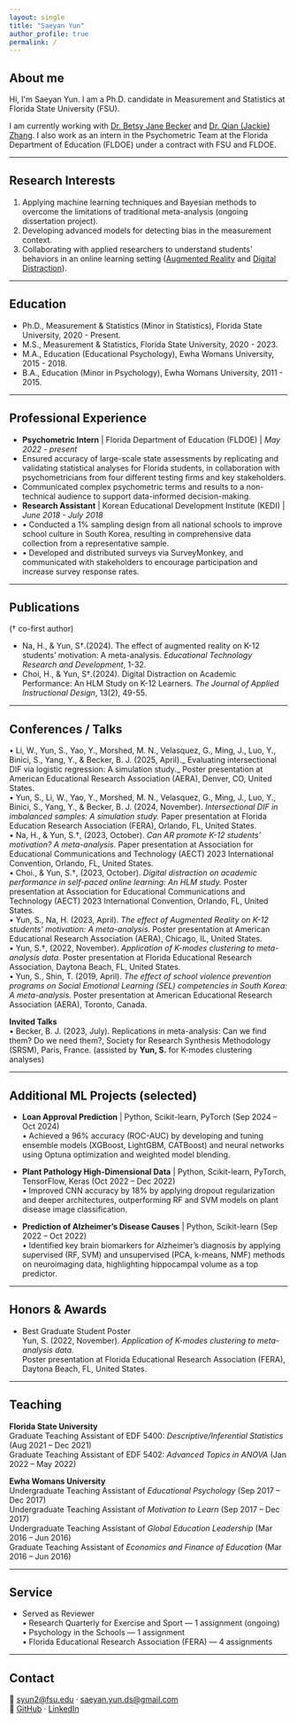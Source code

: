 ```yaml
---
layout: single
title: "Saeyan Yun"
author_profile: true
permalink: /
---
```


## About me

Hi, I'm Saeyan Yun. I am a Ph.D. candidate in Measurement and Statistics at Florida State University (FSU). 

I am currently working with [Dr. Betsy Jane Becker](https://scholar.google.com/citations?user=brgMxQwAAAAJ&hl=en&oi=ao) and [Dr. Qian (Jackie) Zhang](https://scholar.google.com/citations?user=3Op7FwQAAAAJ&hl=en). I also work as an intern in the Psychometric Team at the Florida Department of Education (FLDOE) under a contract with FSU and FLDOE.  

---

## Research Interests
1. Applying machine learning techniques and Bayesian methods to overcome the limitations of traditional meta-analysis (ongoing dissertation project). 
2. Developing advanced models for detecting bias in the measurement context. 
3. Collaborating with applied researchers to understand students' behaviors in an online learning setting ([Augmented Reality](http://https://link.springer.com/article/10.1007/s11423-024-10385-7) and [Digital Distraction](https://scholarworks.bgsu.edu/engineering_pub/2/)). 

---

## Education
- Ph.D., Measurement & Statistics (Minor in Statistics), Florida State University, 2020 - Present.   
- M.S., Measurement & Statistics, Florida State University, 2020 - 2023.
- M.A., Education (Educational Psychology), Ewha Womans University, 2015 - 2018.
- B.A., Education (Minor in Psychology), Ewha Womans University, 2011 - 2015. 

---

## Professional Experience
- **Psychometric Intern** | Florida Department of Education (FLDOE) | *May 2022 - present*
- Ensured accuracy of large-scale state assessments by replicating and validating statistical analyses for Florida students, in collaboration with psychometricians from four different testing firms and key stakeholders.
- Communicated complex psychometric terms and results to a non-technical audience to support data-informed decision-making.
- **Research Assistant** | Korean Educational Development Institute (KEDI) | *June 2018 - July 2018*
- •	Conducted a 1% sampling design from all national schools to improve school culture in South Korea, resulting in comprehensive data collection from a representative sample.
- •	Developed and distributed surveys via SurveyMonkey, and communicated with stakeholders to encourage participation and increase survey response rates. 

---

## Publications
(† co-first author)
- Na, H., & Yun, S†.(2024). The effect of augmented reality on K-12 students’ motivation: A meta-analysis. _Educational Technology Research and Development_, 1-32. 
- Choi, H., & Yun, S†.(2024). Digital Distraction on Academic Performance: An HLM Study on K-12 Learners. _The Journal of Applied Instructional Design_, 13(2), 49-55.

---

## Conferences / Talks  
 •	Li, W., Yun, S., Yao, Y., Morshed, M. N., Velasquez, G., Ming, J., Luo, Y., Binici, S., Yang, Y., & Becker, B. J. (2025, April)._ Evaluating intersectional DIF via logistic regression: A simulation study._ Poster presentation at American Educational Research Association (AERA), Denver, CO, United States.  
 •	Yun, S., Li, W., Yao, Y., Morshed, M. N., Velasquez, G., Ming, J., Luo, Y., Binici, S., Yang, Y., & Becker, B. J. (2024, November). _Intersectional DIF in imbalanced samples: A simulation study._ Paper presentation at Florida Education Research Association (FERA), Orlando, FL, United States.  
 •	Na, H., & Yun, S.†, (2023, October). _Can AR promote K-12 students’ motivation? A meta-analysis._ Paper presentation at Association for Educational Communications and Technology (AECT) 2023 International Convention, Orlando, FL, United States.  
 •	Choi., & Yun, S.†, (2023, October). _Digital distraction on academic performance in self-paced online learning: An HLM study._ Poster presentation at Association for Educational Communications and Technology (AECT) 2023 International Convention, Orlando, FL, United States.  
 •	Yun, S., Na, H. (2023, April). _The effect of Augmented Reality on K-12 students’ motivation: A meta-analysis._ Poster presentation at American Educational Research Association (AERA), Chicago, IL, United States.  
 •	Yun, S.†, (2022, November). _Application of K-modes clustering to meta-analysis data._ Poster presentation at Florida Educational Research Association, Daytona Beach, FL, United States.  
 •	Yun, S., Shin, T. (2019, April). _The effect of school violence prevention programs on Social Emotional Learning (SEL) competencies in South Korea: A meta-analysis._ Poster presentation at American Educational Research Association (AERA), Toronto, Canada.

**Invited Talks**  
•	Becker, B. J. (2023, July). Replications in meta-analysis: Can we find them? Do we need them?, Society for Research Synthesis Methodology (SRSM), Paris, France. (assisted by **Yun, S.** for K-modes clustering analyses)

---

## Additional ML Projects (selected)

- **Loan Approval Prediction** | Python, Scikit-learn, PyTorch (Sep 2024 – Oct 2024)  
  •	Achieved a 96% accuracy (ROC-AUC) by developing and tuning ensemble models (XGBoost, LightGBM, CATBoost) and neural networks using Optuna optimization and weighted model blending.  

- **Plant Pathology High-Dimensional Data** | Python, Scikit-learn, PyTorch, TensorFlow, Keras (Oct 2022 – Dec 2022)  
  •	Improved CNN accuracy by 18% by applying dropout regularization and deeper architectures, outperforming RF and SVM models on plant disease image classification.  

- **Prediction of Alzheimer’s Disease Causes** | Python, Scikit-learn (Sep 2022 – Oct 2022)  
  •	Identified key brain biomarkers for Alzheimer’s diagnosis by applying supervised (RF, SVM) and unsupervised (PCA, k-means, NMF) methods on neuroimaging data, highlighting hippocampal volume as a top predictor.  

---

## Honors & Awards

- Best Graduate Student Poster  
  Yun, S. (2022, November). *Application of K-modes clustering to meta-analysis data.*  
  Poster presentation at Florida Educational Research Association (FERA), Daytona Beach, FL, United States.

---

## Teaching

**Florida State University**  
Graduate Teaching Assistant of EDF 5400: *Descriptive/Inferential Statistics* (Aug 2021 – Dec 2021)  
Graduate Teaching Assistant of EDF 5402: *Advanced Topics in ANOVA* (Jan 2022 – May 2022)  

**Ewha Womans University**  
Undergraduate Teaching Assistant of *Educational Psychology* (Sep 2017 – Dec 2017)  
Undergraduate Teaching Assistant of *Motivation to Learn* (Sep 2017 – Dec 2017)  
Undergraduate Teaching Assistant of *Global Education Leadership* (Mar 2016 – Jun 2016)  
Graduate Teaching Assistant of *Economics and Finance of Education* (Mar 2016 – Jun 2016)  

---

## Service

- Served as Reviewer  
  • Research Quarterly for Exercise and Sport — 1 assignment (ongoing)  
  • Psychology in the Schools — 1 assignment  
  • Florida Educational Research Association (FERA) — 4 assignments  

---

## Contact

📧 syun2@fsu.edu · saeyan.yun.ds@gmail.com  
🔗 [GitHub](https://github.com/saeyanyun) · [LinkedIn](https://www.linkedin.com/in/saeyanyun)
